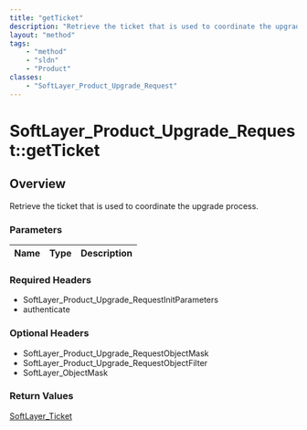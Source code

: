 ```yaml
---
title: "getTicket"
description: "Retrieve the ticket that is used to coordinate the upgrade process."
layout: "method"
tags:
    - "method"
    - "sldn"
    - "Product"
classes:
    - "SoftLayer_Product_Upgrade_Request"
---
```

# SoftLayer_Product_Upgrade_Request::getTicket
## Overview 
Retrieve the ticket that is used to coordinate the upgrade process.

### Parameters 
|Name | Type | Description |
| --- | --- | --- |


### Required Headers
* SoftLayer_Product_Upgrade_RequestInitParameters
* authenticate

### Optional Headers
* SoftLayer_Product_Upgrade_RequestObjectMask
* SoftLayer_Product_Upgrade_RequestObjectFilter
* SoftLayer_ObjectMask

### Return Values
<a href='/reference/datatypes/SoftLayer_Ticket'>SoftLayer_Ticket </a>
